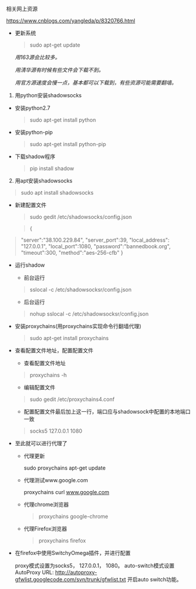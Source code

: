 相关网上资源

https://www.cnblogs.com/yangleda/p/8320766.html



- 更新系统

  > sudo apt-get update

  *用163源会比较多。*

  *用清华源有时候有些文件会下载不到。*

  *用官方源速度会慢一点，基本都可以下载到，有些资源可能需要翻墙。*

1. 用python安装shadowsocks
- 安装python2.7

  > sudo apt-get install python

- 安装python-pip

  > sudo apt-get install python-pip

- 下载shadow程序

  > pip install shadow
2. 用apt安装shadowsocks
> sudo apt install shadowsocks


- 新建配置文件

  > sudo gedit /etc/shadowsocks/config.json

  > {
>  "server":"38.100.229.84",
  >  "server_port":39,
  >  "local_address": "127.0.0.1",
  >  "local_port":1080,
  >  "password":"bannedbook.org",
  >  "timeout":300,
  >  "method":"aes-256-cfb"
  > }

- 运行shadow

  - 前台运行

  > sslocal -c /etc/shadowsocksr/config.json

  - 后台运行

  > nohup sslocal -c /etc/shadowsocksr/config.json

- 安装proxychains(用proxychains实现命令行翻墙代理)

  > sudo apt-get install proxychains

- 查看配置文件地址，配置配置文件

  - 查看配置文件地址

  > proxychains -h

  - 编辑配置文件

  > sudo gedit /etc/proxychains4.conf

  - 配置配置文件最后加上这一行，端口应与shadowsock中配置的本地端口一致

  > socks5 127.0.0.1 1080

- 至此就可以进行代理了

  - 代理更新

    sudo proxychains apt-get update

  - 代理测试www.google.com

    proxychains curl www.google.com

  - 代理chrome浏览器

    > proxychains google-chrome

  - 代理Firefox浏览器

    > proxychains firefox

- 在firefox中使用SwitchyOmega插件，并进行配置

  proxy模式设置为socks5， 127.0.0.1， 1080。
  auto-switch模式设置AutoProxy URL:
  http://autoproxy-gfwlist.googlecode.com/svn/trunk/gfwlist.txt
  开启auto switch功能。

  

  
